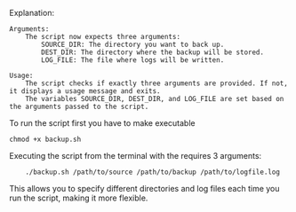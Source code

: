 Explanation:

    Arguments:
        The script now expects three arguments:
            SOURCE_DIR: The directory you want to back up.
            DEST_DIR: The directory where the backup will be stored.
            LOG_FILE: The file where logs will be written.

    Usage:
        The script checks if exactly three arguments are provided. If not, it displays a usage message and exits.
        The variables SOURCE_DIR, DEST_DIR, and LOG_FILE are set based on the arguments passed to the script.

To run the script first you have to make executable 

```
chmod +x backup.sh
```

Executing the script from the terminal with the requires 3 arguments:

```
    ./backup.sh /path/to/source /path/to/backup /path/to/logfile.log
```

This allows you to specify different directories and log files each time you run the script, making it more flexible.
